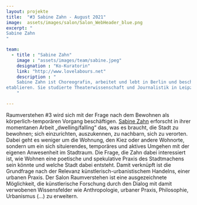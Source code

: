 ```yaml
---
layout: projekte
title:  "#3 Sabine Zahn - August 2021"
image:  assets/images/salon/Salon_WebHeader_blue.png
excerpt: "
Sabine Zahn
"

team:
  - title : "Sabine Zahn"
    image : "assets/images/team/sabine.jpeg"
    designation : "Ko-Kuratorin"
    link: "http://www.lovelabours.net"
    description : "
    Sabine Zahn ist Choreografin, arbeitet und lebt in Berlin und beschäftigt sich in ihrer künstlerischen Arbeit mit der gegenseitigen Einflussnahme zwischen Körpern und ihren Umwelten, häufig dem urbanen Raum. Sie arbeitet eng mit verschiedenen Disziplinen zusammen und sucht neue Beziehungen zwischen Kunst und Gesellschaftsbildung zu
etablieren. Sie studierte Theaterwissenschaft und Journalistik in Leipzig, Schauspiel und Bewegungstheater an der Scuola Teatro Dimitri im Tessin und war postgraduate Stipendiatin bei Zadek/Stromberg.
    " 

---
```


Raumverstehen #3 wird sich mit der Frage nach dem Bewohnen als körperlich-temporären Vorgang beschäftigen. [Sabine Zahn](http://www.lovelabours.net) erforscht in ihrer momentanen Arbeit „dwelling/falling“ das, was es braucht, die Stadt zu bewohnen; sich einzurichten, auszukennen, zu nachbarn, sich zu verorten. Dabei geht es weniger um die Wohnung, den Kiez oder andere Wohnorte, sondern um ein sich situierendes, temporäres und aktives Umgehen mit der eigenen Anwesenheit im Stadtraum. Die Frage, die Zahn dabei interessiert ist, wie Wohnen eine poetische und spekulative Praxis des Stadtmachens sein könnte und welche Stadt dabei entsteht. Damit verknüpft ist die Grundfrage nach der Relevanz künstlerisch-urbanistischem Handelns, einer urbanen Praxis. Der Salon Raumverstehen ist eine ausgezeichnete Möglichkeit, die künstlerische Forschung durch   den Dialog mit damit verwobenen Wissensfelder wie Anthropologie, urbaner Praxis, Philosophie, Urbanismus (…) zu erweitern.

